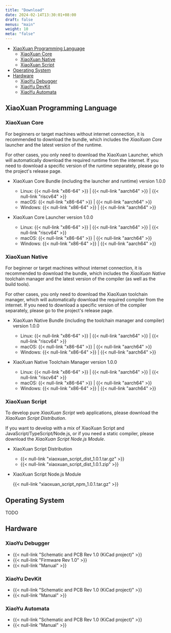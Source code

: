 ```yaml
---
title: "Download"
date: 2024-02-14T13:30:01+08:00
draft: false
menus: "main"
weight: 10
meta: "false"
---
```


<!-- @import "[TOC]" {cmd="toc" depthFrom=1 depthTo=6 orderedList=false} -->

<!-- code_chunk_output -->

- [XiaoXuan Programming Language](#xiaoxuan-programming-language)
  - [XiaoXuan Core](#xiaoxuan-core)
  - [XiaoXuan Native](#xiaoxuan-native)
  - [XiaoXuan Script](#xiaoxuan-script)
- [Operating System](#operating-system)
- [Hardware](#hardware)
  - [XiaoYu Debugger](#xiaoyu-debugger)
  - [XiaoYu DevKit](#xiaoyu-devkit)
  - [XiaoYu Automata](#xiaoyu-automata)

<!-- /code_chunk_output -->

## XiaoXuan Programming Language

### XiaoXuan Core

For beginners or target machines without internet connection, it is recommended to download the bundle, which includes the _XiaoXuan Core_ launcher and the latest version of the runtime.

For other cases, you only need to download the XiaoXuan Launcher, which will automatically download the required runtime from the internet. If you need to download a specific version of the runtime separately, please go to the project's release page.

- XiaoXuan Core Bundle (including the launcher and runtime) version 1.0.0

  - Linux: {{< null-link "x86-64" >}} | {{< null-link "aarch64" >}} | {{< null-link "riscv64" >}}
  - macOS: {{< null-link "x86-64" >}} | {{< null-link "aarch64" >}}
  - Windows: {{< null-link "x86-64" >}} | {{< null-link "aarch64" >}}

- XiaoXuan Core Launcher version 1.0.0

  - Linux: {{< null-link "x86-64" >}} | {{< null-link "aarch64" >}} | {{< null-link "riscv64" >}}
  - macOS: {{< null-link "x86-64" >}} | {{< null-link "aarch64" >}}
  - Windows: {{< null-link "x86-64" >}} | {{< null-link "aarch64" >}}

### XiaoXuan Native

For beginner or target machines without internet connection, it is recommended to download the bundle, which includes the _XiaoXuan Native_ toolchain manager and the latest version of the compiler (as well as the build tools).

For other cases, you only need to download the XiaoXuan toolchain manager, which will automatically download the required compiler from the internet. If you need to download a specific version of the compiler separately, please go to the project's release page.

- XiaoXuan Native Bundle (including the toolchain manager and compiler) version 1.0.0

  - Linux: {{< null-link "x86-64" >}} | {{< null-link "aarch64" >}} | {{< null-link "riscv64" >}}
  - macOS: {{< null-link "x86-64" >}} | {{< null-link "aarch64" >}}
  - Windows: {{< null-link "x86-64" >}} | {{< null-link "aarch64" >}}

- XiaoXuan Native Toolchain Manager version 1.0.0

  - Linux: {{< null-link "x86-64" >}} | {{< null-link "aarch64" >}} | {{< null-link "riscv64" >}}
  - macOS: {{< null-link "x86-64" >}} | {{< null-link "aarch64" >}}
  - Windows: {{< null-link "x86-64" >}} | {{< null-link "aarch64" >}}

### XiaoXuan Script

To develop pure _XiaoXuan Script_ web applications, please download the _XiaoXuan Script Distribution_.

If you want to develop with a mix of XiaoXuan Script and JavaScript/TypeScript/Node.js, or if you need a static compiler, please download the _XiaoXuan Script Node.js Module_.

- XiaoXuan Script Distribution

  - {{< null-link "xiaoxuan_script_dist_1.0.1.tar.gz" >}}
  - {{< null-link "xiaoxuan_script_dist_1.0.1.zip" >}}

- XiaoXuan Script Node.js Module

  {{< null-link "xiaoxuan_script_npm_1.0.1.tar.gz" >}}

## Operating System

TODO

## Hardware

### XiaoYu Debugger

- {{< null-link "Schematic and PCB Rev 1.0 (KiCad project)" >}}
- {{< null-link "Firmware Rev 1.0" >}}
- {{< null-link "Manual" >}}

### XiaoYu DevKit

- {{< null-link "Schematic and PCB Rev 1.0 (KiCad project)" >}}
- {{< null-link "Manual" >}}

### XiaoYu Automata

- {{< null-link "Schematic and PCB Rev 1.0 (KiCad project)" >}}
- {{< null-link "Manual" >}}
